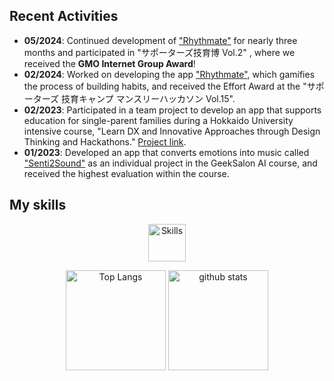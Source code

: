 ## Recent Activities
- **05/2024**: Continued development of ["Rhythmate"](https://github.com/ayanami77/Rhythmate-Web) for nearly three months and participated in "サポーターズ技育博 Vol.2" , where we received the **GMO Internet Group Award**!
- **02/2024**: Worked on developing the app ["Rhythmate"](https://github.com/ayanami77/Rhythmate-Web), which gamifies the process of building habits, and received the Effort Award at the "サポーターズ 技育キャンプ マンスリーハッカソン Vol.15".
- **02/2023**: Participated in a team project to develop an app that supports education for single-parent families during a Hokkaido University intensive course, "Learn DX and Innovative Approaches through Design Thinking and Hackathons." [Project link](https://github.com/dyoshyy/hackathon_team_nature).
- **01/2023**: Developed an app that converts emotions into music called ["Senti2Sound"](https://github.com/dyoshyy/Senti2Sound) as an individual project in the GeekSalon AI course, and received the highest evaluation within the course.

## My skills
<p align="center"> 
  <img alt="Skills" height="60px" src="https://skillicons.dev/icons?i=python,tensorflow,pytorch,flask,go,ts,react,nodejs,express,prisma" />
</p>
<p align="center"> 
  <img alt="Top Langs" height="160px" src="https://github-readme-stats.vercel.app/api/top-langs/?username=dyoshyy&layout=compact&show_icons=true&theme=onedark" />
  <img alt="github stats" height="160px" src="https://github-readme-stats.vercel.app/api?username=dyoshyy&theme=onedark&show_icons=ture" />
</p>



